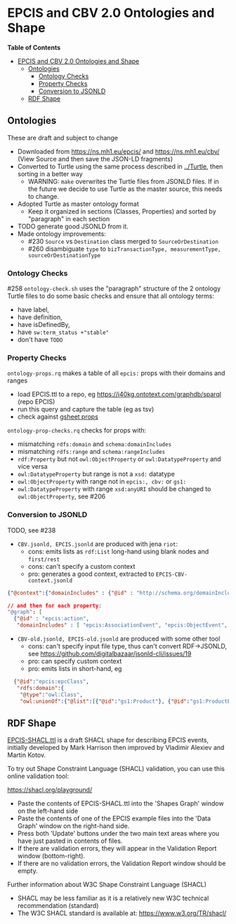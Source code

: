 # EPCIS and CBV 2.0 Ontologies and Shape

<!-- markdown-toc start - Don't edit this section. Run M-x markdown-toc-refresh-toc -->
**Table of Contents**

- [EPCIS and CBV 2.0 Ontologies and Shape](#epcis-and-cbv-20-ontologies-and-shape)
    - [Ontologies](#ontologies)
        - [Ontology Checks](#ontology-checks)
        - [Property Checks](#property-checks)
        - [Conversion to JSONLD](#conversion-to-jsonld)
    - [RDF Shape](#rdf-shape)

<!-- markdown-toc end -->

## Ontologies

These are draft and subject to change

- Downloaded from https://ns.mh1.eu/epcis/ and https://ns.mh1.eu/cbv/ (View Source and then save the JSON-LD fragments)
- Converted to Turtle using the same process described in [../Turtle](../Turtle), then sorting in a better way
  - WARNING: `make` overwrites the Turtle files from JSONLD files. 
    If in the future we decide to use Turtle as the master source, this needs to change.
- Adopted Turtle as master ontology format
  - Keep it organized in sections (Classes, Properties) and sorted by "paragraph" in each section
- TODO generate good JSONLD from it.
- Made ontology improvements:
  - #230 `Source` vs `Destination` class merged to `SourceOrDestination`
  - #260 disambiguate `type` to `bizTransactionType, measurementType, sourceOrDestinationType`

### Ontology Checks

#258
`ontology-check.sh` uses the "paragraph" structure of the 2 ontology Turtle files to do some basic checks and ensure that all ontology terms:
- have label,
- have definition,
- have isDefinedBy, 
- have `sw:term_status +"stable"`
- don't have `TODO`

### Property Checks

`ontology-props.rq` makes a table of all `epcis:` props with their domains and ranges

- load EPCIS.ttl to a repo, eg https://i40kg.ontotext.com/graphdb/sparql (repo EPCIS)
- run this query and capture the table (eg as tsv)
- check against [gsheet props](https://docs.google.com/spreadsheets/d/19lseUd1kHiz48VNtrHXy6kafLTlNzS1GsaYiBqdT4UA/edit#gid=606879607)

`ontology-prop-checks.rq` checks for props with:

- mismatching `rdfs:domain` and `schema:domainIncludes`
- mismatching `rdfs:range` and `schema:rangeIncludes`
- `rdf:Property` but not `owl:ObjectProperty` or `owl:DatatypeProperty` and vice versa
- `owl:DatatypeProperty` but range is not a `xsd:` datatype
- `owl:ObjectProperty` with range not in `epcis:, cbv:` or `gs1:`
- `owl:DatatypeProperty` with range `xsd:anyURI` should be changed to `owl:ObjectProperty`, see #206

### Conversion to JSONLD

TODO, see #238
- `CBV.jsonld, EPCIS.jsonld` are produced with jena `riot`:
  - cons: emits lists as `rdf:List` long-hand using blank nodes and `first/rest`
  - cons: can't specify a custom context
  - pro: generates a good context, extracted to `EPCIS-CBV-context.jsonld`
```json
{"@context":{"domainIncludes" : {"@id" : "http://schema.org/domainIncludes", "@type" : "@id"}},

// and then for each property:
"@graph": [
  {"@id" : "epcis:action", 
   "domainIncludes" : [ "epcis:AssociationEvent", "epcis:ObjectEvent", "epcis:AggregationEvent", "epcis:TransactionEvent" ]}]}
```
- `CBV-old.jsonld, EPCIS-old.jsonld` are produced with some other tool
  - cons: can't specify input file type, thus can't convert RDF->JSONLD, see https://github.com/digitalbazaar/jsonld-cli/issues/19
  - pro: can specify custom context
  - pro: emits lists in short-hand, eg
```json
  {"@id":"epcis:epcClass",
   "rdfs:domain":{
    "@type":"owl:Class",
    "owl:unionOf":{"@list":[{"@id":"gs1:Product"}, {"@id":"gs1:ProductBatch"}]}}}
```

## RDF Shape

[EPCIS-SHACL.ttl](EPCIS-SHACL.ttl) is a draft SHACL shape for describing EPCIS events, initially developed by Mark Harrison then improved by Vladimir Alexiev and Martin Kotov.

To try out Shape Constraint Language (SHACL) validation, you can use this online validation tool:

https://shacl.org/playground/

- Paste the contents of EPCIS-SHACL.ttl into the 'Shapes Graph' window on the left-hand side
- Paste the contents of one of the EPCIS example files into the 'Data Graph' window on the right-hand side.
- Press both 'Update' buttons under the two  main text areas where you have just pasted in contents of files.
- If there are validation errors, they will appear in the Validation Report window (bottom-right).
- If there are no validation errors, the Validation Report window should be empty.

Further information about W3C Shape Constraint Language (SHACL)

- SHACL may be less familiar as it is a relatively new W3C technical recommendation (standard)
- The W3C SHACL standard is available at: https://www.w3.org/TR/shacl/
